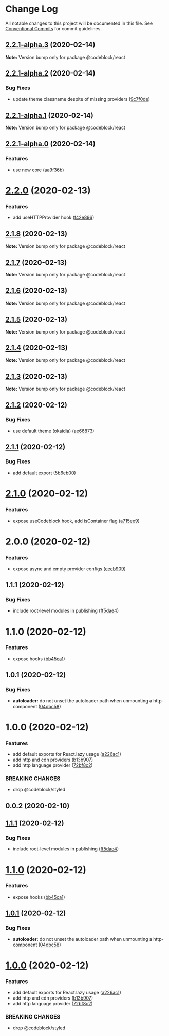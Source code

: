 # Change Log

All notable changes to this project will be documented in this file.
See [Conventional Commits](https://conventionalcommits.org) for commit guidelines.

## [2.2.1-alpha.3](https://github.com/codeblockjs/codeblock/compare/@codeblock/react@2.2.1-alpha.2...@codeblock/react@2.2.1-alpha.3) (2020-02-14)

**Note:** Version bump only for package @codeblock/react





## [2.2.1-alpha.2](https://github.com/codeblockjs/codeblock/compare/@codeblock/react@2.2.1-alpha.1...@codeblock/react@2.2.1-alpha.2) (2020-02-14)


### Bug Fixes

* update theme classname despite of missing providers ([9c7f0de](https://github.com/codeblockjs/codeblock/commit/9c7f0de70e341f91b1ef80257e5ab50591ac4ac8))





## [2.2.1-alpha.1](https://github.com/codeblockjs/codeblock/compare/@codeblock/react@2.2.1-alpha.0...@codeblock/react@2.2.1-alpha.1) (2020-02-14)

**Note:** Version bump only for package @codeblock/react





## [2.2.1-alpha.0](https://github.com/codeblockjs/codeblock/compare/@codeblock/react@2.2.0...@codeblock/react@2.2.1-alpha.0) (2020-02-14)


### Features

* use new core ([aa9f36b](https://github.com/codeblockjs/codeblock/commit/aa9f36bd38c8cb980aebf4adeb4fb472e1300747))





# [2.2.0](https://github.com/codeblockjs/codeblock/compare/@codeblock/react@2.1.8...@codeblock/react@2.2.0) (2020-02-13)


### Features

* add useHTTPProvider hook ([f42e896](https://github.com/codeblockjs/codeblock/commit/f42e896307dd9caa583472d7e1339a0c81cad1c2))





## [2.1.8](https://github.com/codeblockjs/codeblock/compare/@codeblock/react@2.1.7...@codeblock/react@2.1.8) (2020-02-13)

**Note:** Version bump only for package @codeblock/react





## [2.1.7](https://github.com/codeblockjs/codeblock/compare/@codeblock/react@2.1.6...@codeblock/react@2.1.7) (2020-02-13)

**Note:** Version bump only for package @codeblock/react





## [2.1.6](https://github.com/codeblockjs/codeblock/compare/@codeblock/react@2.1.5...@codeblock/react@2.1.6) (2020-02-13)

**Note:** Version bump only for package @codeblock/react





## [2.1.5](https://github.com/codeblockjs/codeblock/compare/@codeblock/react@2.1.4...@codeblock/react@2.1.5) (2020-02-13)

**Note:** Version bump only for package @codeblock/react





## [2.1.4](https://github.com/codeblockjs/codeblock/compare/@codeblock/react@2.1.3...@codeblock/react@2.1.4) (2020-02-13)

**Note:** Version bump only for package @codeblock/react





## [2.1.3](https://github.com/codeblockjs/codeblock/compare/@codeblock/react@2.1.2...@codeblock/react@2.1.3) (2020-02-13)

**Note:** Version bump only for package @codeblock/react





## [2.1.2](https://github.com/codeblockjs/codeblock/compare/@codeblock/react@2.1.1...@codeblock/react@2.1.2) (2020-02-12)


### Bug Fixes

* use default theme (okaidia) ([ae66873](https://github.com/codeblockjs/codeblock/commit/ae66873d3f763a95f3d26a4b676c96c8d8f2adc9))





## [2.1.1](https://github.com/codeblockjs/codeblock/compare/@codeblock/react@2.1.0...@codeblock/react@2.1.1) (2020-02-12)


### Bug Fixes

* add default export ([5b6eb00](https://github.com/codeblockjs/codeblock/commit/5b6eb00e318fbce8984d810aab7ba4c7d1ed908e))





# [2.1.0](https://github.com/codeblockjs/codeblock/compare/@codeblock/react@2.0.0...@codeblock/react@2.1.0) (2020-02-12)


### Features

* expose useCodeblock hook, add isContainer flag ([a715ee9](https://github.com/codeblockjs/codeblock/commit/a715ee9a425deef93f6bccc05ec2212f758da463))





# 2.0.0 (2020-02-12)


### Features

* expose async and empty provider configs ([eecb909](https://github.com/codeblockjs/codeblock/commit/eecb909e79dc2d199a0ddd95a306824f3af1894a))



## 1.1.1 (2020-02-12)


### Bug Fixes

* include root-level modules in publishing ([ff5dae4](https://github.com/codeblockjs/codeblock/commit/ff5dae4f59e82cd89693b630d1f6f661516b41cb))



# 1.1.0 (2020-02-12)


### Features

* expose hooks ([bb45ca1](https://github.com/codeblockjs/codeblock/commit/bb45ca1df8c8e75b1d7d1ca93b1c29f442a264e6))



## 1.0.1 (2020-02-12)


### Bug Fixes

* **autoloader:** do not unset the autoloader path when unmounting a http-component ([04dbc58](https://github.com/codeblockjs/codeblock/commit/04dbc5806c24fa58ac19e4818f4aa8e9669175ef))



# 1.0.0 (2020-02-12)


### Features

* add default exports for React.lazy usage ([a226ac1](https://github.com/codeblockjs/codeblock/commit/a226ac11338f407bc8f9035db109d55c25640227))
* add http and cdn providers ([b13b907](https://github.com/codeblockjs/codeblock/commit/b13b9076ca2a0ddf637bc2e102da6490f6b66a2e))
* add http language provider ([72bf8c2](https://github.com/codeblockjs/codeblock/commit/72bf8c2a2db8557a65fc39e009cd420561b507a2))


### BREAKING CHANGES

* drop @codeblock/styled



## 0.0.2 (2020-02-10)





## [1.1.1](https://github.com/codeblockjs/codeblock/compare/v1.1.0...v1.1.1) (2020-02-12)


### Bug Fixes

* include root-level modules in publishing ([ff5dae4](https://github.com/codeblockjs/codeblock/commit/ff5dae4f59e82cd89693b630d1f6f661516b41cb))





# [1.1.0](https://github.com/codeblockjs/codeblock/compare/v1.0.1...v1.1.0) (2020-02-12)


### Features

* expose hooks ([bb45ca1](https://github.com/codeblockjs/codeblock/commit/bb45ca1df8c8e75b1d7d1ca93b1c29f442a264e6))





## [1.0.1](https://github.com/codeblockjs/codeblock/compare/v1.0.0...v1.0.1) (2020-02-12)


### Bug Fixes

* **autoloader:** do not unset the autoloader path when unmounting a http-component ([04dbc58](https://github.com/codeblockjs/codeblock/commit/04dbc5806c24fa58ac19e4818f4aa8e9669175ef))





# [1.0.0](https://github.com/codeblockjs/codeblock/compare/v0.0.2...v1.0.0) (2020-02-12)


### Features

* add default exports for React.lazy usage ([a226ac1](https://github.com/codeblockjs/codeblock/commit/a226ac11338f407bc8f9035db109d55c25640227))
* add http and cdn providers ([b13b907](https://github.com/codeblockjs/codeblock/commit/b13b9076ca2a0ddf637bc2e102da6490f6b66a2e))
* add http language provider ([72bf8c2](https://github.com/codeblockjs/codeblock/commit/72bf8c2a2db8557a65fc39e009cd420561b507a2))


### BREAKING CHANGES

* drop @codeblock/styled
